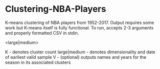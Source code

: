 # Clustering-NBA-Players
K-means clustering of NBA players from 1952-2017.
Output requires some work but K-means itself is fully functional.
To run, accepts 2-3 arguments and properly formatted CSV in stdin.


<K> <large|medium> <V>
  
  
K - denotes cluster count
large|medium - denotes dimensionality and date of earliest valid sample
V - (optional) outputs names and years for the season in its associated clusters
